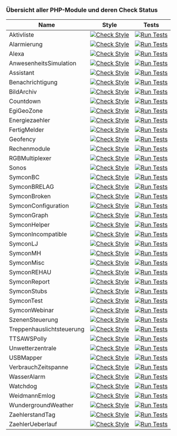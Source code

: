 ### Übersicht aller PHP-Module und deren Check Status

Name                      | Style | Tests
------------------------- | ----- | -----
Aktivliste                | [![Check Style](https://github.com/symcon/Aktivliste/workflows/Check%20Style/badge.svg)](https://github.com/symcon/Aktivliste/actions) | [![Run Tests](https://github.com/symcon/Aktivliste/workflows/Run%20Tests/badge.svg)](https://github.com/symcon/Aktivliste/actions)
Alarmierung               | [![Check Style](https://github.com/symcon/Alarmierung/workflows/Check%20Style/badge.svg)](https://github.com/symcon/Alarmierung/actions) | [![Run Tests](https://github.com/symcon/Alarmierung/workflows/Run%20Tests/badge.svg)](https://github.com/symcon/Alarmierung/actions)
Alexa                     | [![Check Style](https://github.com/symcon/Alexa/workflows/Check%20Style/badge.svg)](https://github.com/symcon/Alexa/actions) | [![Run Tests](https://github.com/symcon/Alexa/workflows/Run%20Tests/badge.svg)](https://github.com/symcon/Alexa/actions)
AnwesenheitsSimulation    | [![Check Style](https://github.com/symcon/AnwesenheitsSimulation/workflows/Check%20Style/badge.svg)](https://github.com/symcon/AnwesenheitsSimulation/actions) | [![Run Tests](https://github.com/symcon/AnwesenheitsSimulation/workflows/Run%20Tests/badge.svg)](https://github.com/symcon/AnwesenheitsSimulation/actions)
Assistant                 | [![Check Style](https://github.com/symcon/Assistant/workflows/Check%20Style/badge.svg)](https://github.com/symcon/Assistant/actions) | [![Run Tests](https://github.com/symcon/Assistant/workflows/Run%20Tests/badge.svg)](https://github.com/symcon/Assistant/actions)
Benachrichtigung          | [![Check Style](https://github.com/symcon/Benachrichtigung/workflows/Check%20Style/badge.svg)](https://github.com/symcon/Benachrichtigung/actions) | [![Run Tests](https://github.com/symcon/Benachrichtigung/workflows/Run%20Tests/badge.svg)](https://github.com/symcon/Benachrichtigung/actions)
BildArchiv                | [![Check Style](https://github.com/symcon/BildArchiv/workflows/Check%20Style/badge.svg)](https://github.com/symcon/BildArchiv/actions) | [![Run Tests](https://github.com/symcon/BildArchiv/workflows/Run%20Tests/badge.svg)](https://github.com/symcon/BildArchiv/actions)
Countdown                 | [![Check Style](https://github.com/symcon/Countdown/workflows/Check%20Style/badge.svg)](https://github.com/symcon/Countdown/actions) | [![Run Tests](https://github.com/symcon/Countdown/workflows/Run%20Tests/badge.svg)](https://github.com/symcon/Countdown/actions)
EgiGeoZone                | [![Check Style](https://github.com/symcon/EgiGeoZone/workflows/Check%20Style/badge.svg)](https://github.com/symcon/EgiGeoZone/actions) | [![Run Tests](https://github.com/symcon/EgiGeoZone/workflows/Run%20Tests/badge.svg)](https://github.com/symcon/EgiGeoZone/actions)
Energiezaehler            | [![Check Style](https://github.com/symcon/Energiezaehler/workflows/Check%20Style/badge.svg)](https://github.com/symcon/Energiezaehler/actions) | [![Run Tests](https://github.com/symcon/Energiezaehler/workflows/Run%20Tests/badge.svg)](https://github.com/symcon/Energiezaehler/actions)
FertigMelder              | [![Check Style](https://github.com/symcon/FertigMelder/workflows/Check%20Style/badge.svg)](https://github.com/symcon/FertigMelder/actions) | [![Run Tests](https://github.com/symcon/FertigMelder/workflows/Run%20Tests/badge.svg)](https://github.com/symcon/FertigMelder/actions)
Geofency                  | [![Check Style](https://github.com/symcon/Geofency/workflows/Check%20Style/badge.svg)](https://github.com/symcon/Geofency/actions) | [![Run Tests](https://github.com/symcon/Geofency/workflows/Run%20Tests/badge.svg)](https://github.com/symcon/Geofency/actions)
Rechenmodule              | [![Check Style](https://github.com/symcon/Rechenmodule/workflows/Check%20Style/badge.svg)](https://github.com/symcon/Rechenmodule/actions) | [![Run Tests](https://github.com/symcon/Rechenmodule/workflows/Run%20Tests/badge.svg)](https://github.com/symcon/Rechenmodule/actions)
RGBMultiplexer            | [![Check Style](https://github.com/symcon/RGBMultiplexer/workflows/Check%20Style/badge.svg)](https://github.com/symcon/RGBMultiplexer/actions) | [![Run Tests](https://github.com/symcon/RGBMultiplexer/workflows/Run%20Tests/badge.svg)](https://github.com/symcon/RGBMultiplexer/actions)
Sonos                     | [![Check Style](https://github.com/symcon/Sonos/workflows/Check%20Style/badge.svg)](https://github.com/symcon/Sonos/actions) | [![Run Tests](https://github.com/symcon/Sonos/workflows/Run%20Tests/badge.svg)](https://github.com/symcon/Sonos/actions)
SymconBC                  | [![Check Style](https://github.com/symcon/SymconBC/workflows/Check%20Style/badge.svg)](https://github.com/symcon/SymconBC/actions) | [![Run Tests](https://github.com/symcon/SymconBC/workflows/Run%20Tests/badge.svg)](https://github.com/symcon/SymconBC/actions)
SymconBRELAG              | [![Check Style](https://github.com/symcon/SymconBRELAG/workflows/Check%20Style/badge.svg)](https://github.com/symcon/SymconBRELAG/actions) | [![Run Tests](https://github.com/symcon/SymconBRELAG/workflows/Run%20Tests/badge.svg)](https://github.com/symcon/SymconBRELAG/actions)
SymconBroken              | [![Check Style](https://github.com/symcon/SymconBroken/workflows/Check%20Style/badge.svg)](https://github.com/symcon/SymconBroken/actions) | [![Run Tests](https://github.com/symcon/SymconBroken/workflows/Run%20Tests/badge.svg)](https://github.com/symcon/SymconBroken/actions)
SymconConfiguration       | [![Check Style](https://github.com/symcon/SymconConfiguration/workflows/Check%20Style/badge.svg)](https://github.com/symcon/SymconConfiguration/actions) | [![Run Tests](https://github.com/symcon/SymconConfiguration/workflows/Run%20Tests/badge.svg)](https://github.com/symcon/SymconConfiguration/actions)
SymconGraph               | [![Check Style](https://github.com/symcon/SymconGraph/workflows/Check%20Style/badge.svg)](https://github.com/symcon/SymconGraph/actions) | [![Run Tests](https://github.com/symcon/SymconGraph/workflows/Run%20Tests/badge.svg)](https://github.com/symcon/SymconGraph/actions)
SymconHelper              | [![Check Style](https://github.com/symcon/SymconHelper/workflows/Check%20Style/badge.svg)](https://github.com/symcon/SymconHelper/actions) | [![Run Tests](https://github.com/symcon/SymconHelper/workflows/Run%20Tests/badge.svg)](https://github.com/symcon/SymconHelper/actions)
SymconIncompatible        | [![Check Style](https://github.com/symcon/SymconIncompatible/workflows/Check%20Style/badge.svg)](https://github.com/symcon/SymconIncompatible/actions) | [![Run Tests](https://github.com/symcon/SymconIncompatible/workflows/Run%20Tests/badge.svg)](https://github.com/symcon/SymconIncompatible/actions)
SymconLJ                  | [![Check Style](https://github.com/symcon/SymconLJ/workflows/Check%20Style/badge.svg)](https://github.com/symcon/SymconLJ/actions) | [![Run Tests](https://github.com/symcon/SymconLJ/workflows/Run%20Tests/badge.svg)](https://github.com/symcon/SymconLJ/actions)
SymconMH                  | [![Check Style](https://github.com/symcon/SymconMH/workflows/Check%20Style/badge.svg)](https://github.com/symcon/SymconMH/actions) | [![Run Tests](https://github.com/symcon/SymconMH/workflows/Run%20Tests/badge.svg)](https://github.com/symcon/SymconMH/actions)
SymconMisc                | [![Check Style](https://github.com/symcon/SymconMisc/workflows/Check%20Style/badge.svg)](https://github.com/symcon/SymconMisc/actions) | [![Run Tests](https://github.com/symcon/SymconMisc/workflows/Run%20Tests/badge.svg)](https://github.com/symcon/SymconMisc/actions)
SymconREHAU               | [![Check Style](https://github.com/symcon/SymconREHAU/workflows/Check%20Style/badge.svg)](https://github.com/symcon/SymconREHAU/actions) | [![Run Tests](https://github.com/symcon/SymconREHAU/workflows/Run%20Tests/badge.svg)](https://github.com/symcon/SymconREHAU/actions)
SymconReport              | [![Check Style](https://github.com/symcon/SymconReport/workflows/Check%20Style/badge.svg)](https://github.com/symcon/SymconReport/actions) | [![Run Tests](https://github.com/symcon/SymconReport/workflows/Run%20Tests/badge.svg)](https://github.com/symcon/SymconReport/actions)
SymconStubs               | [![Check Style](https://github.com/symcon/SymconStubs/workflows/Check%20Style/badge.svg)](https://github.com/symcon/SymconStubs/actions) | [![Run Tests](https://github.com/symcon/SymconStubs/workflows/Run%20Tests/badge.svg)](https://github.com/symcon/SymconStubs/actions)
SymconTest                | [![Check Style](https://github.com/symcon/SymconTest/workflows/Check%20Style/badge.svg)](https://github.com/symcon/SymconTest/actions) | [![Run Tests](https://github.com/symcon/SymconTest/workflows/Run%20Tests/badge.svg)](https://github.com/symcon/SymconTest/actions)
SymconWebinar             | [![Check Style](https://github.com/symcon/SymconWebinar/workflows/Check%20Style/badge.svg)](https://github.com/symcon/SymconWebinar/actions) | [![Run Tests](https://github.com/symcon/SymconWebinar/workflows/Run%20Tests/badge.svg)](https://github.com/symcon/SymconWebinar/actions)
SzenenSteuerung           | [![Check Style](https://github.com/symcon/SzenenSteuerung/workflows/Check%20Style/badge.svg)](https://github.com/symcon/SzenenSteuerung/actions) | [![Run Tests](https://github.com/symcon/SzenenSteuerung/workflows/Run%20Tests/badge.svg)](https://github.com/symcon/SzenenSteuerung/actions)
Treppenhauslichtsteuerung | [![Check Style](https://github.com/symcon/Treppenhauslichtsteuerung/workflows/Check%20Style/badge.svg)](https://github.com/symcon/Treppenhauslichtsteuerung/actions) | [![Run Tests](https://github.com/symcon/Treppenhauslichtsteuerung/workflows/Run%20Tests/badge.svg)](https://github.com/symcon/Treppenhauslichtsteuerung/actions)
TTSAWSPolly               | [![Check Style](https://github.com/symcon/TTSAWSPolly/workflows/Check%20Style/badge.svg)](https://github.com/symcon/TTSAWSPolly/actions) | [![Run Tests](https://github.com/symcon/TTSAWSPolly/workflows/Run%20Tests/badge.svg)](https://github.com/symcon/TTSAWSPolly/actions)
Unwetterzentrale          | [![Check Style](https://github.com/symcon/Unwetterzentrale/workflows/Check%20Style/badge.svg)](https://github.com/symcon/Unwetterzentrale/actions) | [![Run Tests](https://github.com/symcon/Unwetterzentrale/workflows/Run%20Tests/badge.svg)](https://github.com/symcon/Unwetterzentrale/actions)
USBMapper                 | [![Check Style](https://github.com/symcon/USBMapper/workflows/Check%20Style/badge.svg)](https://github.com/symcon/USBMapper/actions) | [![Run Tests](https://github.com/symcon/USBMapper/workflows/Run%20Tests/badge.svg)](https://github.com/symcon/USBMapper/actions)
VerbrauchZeitspanne       | [![Check Style](https://github.com/symcon/VerbrauchZeitspanne/workflows/Check%20Style/badge.svg)](https://github.com/symcon/VerbrauchZeitspanne/actions) | [![Run Tests](https://github.com/symcon/VerbrauchZeitspanne/workflows/Run%20Tests/badge.svg)](https://github.com/symcon/VerbrauchZeitspanne/actions)
WasserAlarm               | [![Check Style](https://github.com/symcon/WasserAlarm/workflows/Check%20Style/badge.svg)](https://github.com/symcon/WasserAlarm/actions) | [![Run Tests](https://github.com/symcon/WasserAlarm/workflows/Run%20Tests/badge.svg)](https://github.com/symcon/WasserAlarm/actions)
Watchdog                  | [![Check Style](https://github.com/symcon/Watchdog/workflows/Check%20Style/badge.svg)](https://github.com/symcon/Watchdog/actions) | [![Run Tests](https://github.com/symcon/Watchdog/workflows/Run%20Tests/badge.svg)](https://github.com/symcon/Watchdog/actions)
WeidmannEmlog             | [![Check Style](https://github.com/symcon/WeidmannEmlog/workflows/Check%20Style/badge.svg)](https://github.com/symcon/WeidmannEmlog/actions) | [![Run Tests](https://github.com/symcon/WeidmannEmlog/workflows/Run%20Tests/badge.svg)](https://github.com/symcon/WeidmannEmlog/actions)
WundergroundWeather       | [![Check Style](https://github.com/symcon/WundergroundWeather/workflows/Check%20Style/badge.svg)](https://github.com/symcon/WundergroundWeather/actions) | [![Run Tests](https://github.com/symcon/WundergroundWeather/workflows/Run%20Tests/badge.svg)](https://github.com/symcon/WundergroundWeather/actions)
ZaehlerstandTag           | [![Check Style](https://github.com/symcon/ZaehlerstandTag/workflows/Check%20Style/badge.svg)](https://github.com/symcon/ZaehlerstandTag/actions) | [![Run Tests](https://github.com/symcon/ZaehlerstandTag/workflows/Run%20Tests/badge.svg)](https://github.com/symcon/ZaehlerstandTag/actions)
ZaehlerUeberlauf          | [![Check Style](https://github.com/symcon/ZaehlerUeberlauf/workflows/Check%20Style/badge.svg)](https://github.com/symcon/ZaehlerUeberlauf/actions) | [![Run Tests](https://github.com/symcon/ZaehlerUeberlauf/workflows/Run%20Tests/badge.svg)](https://github.com/symcon/ZaehlerUeberlauf/actions)
